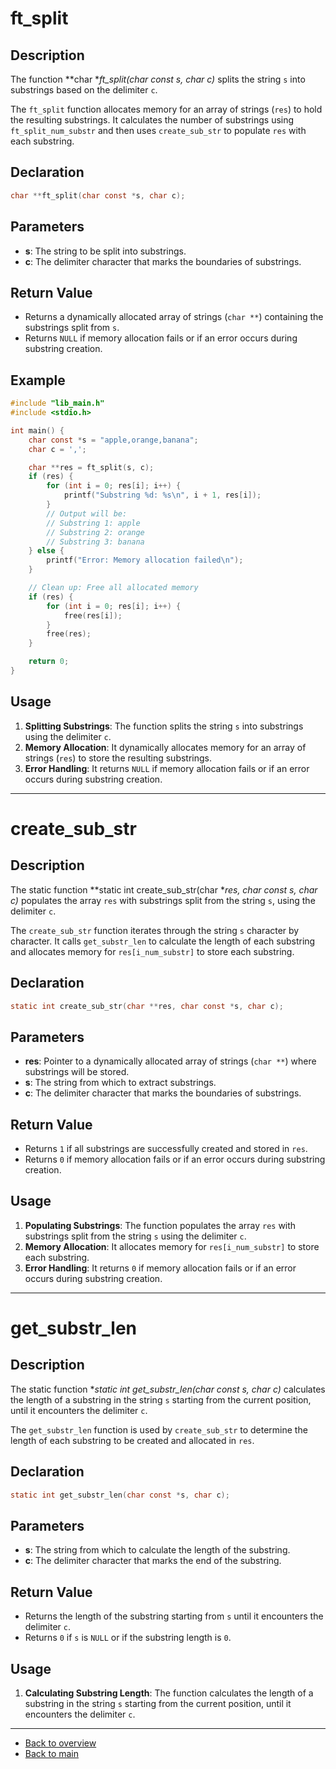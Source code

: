# ft_split

## Description

The function **char **ft_split(char const *s, char c)** splits the string `s` into substrings based on the delimiter `c`.

The `ft_split` function allocates memory for an array of strings (`res`) to hold the resulting substrings. It calculates the number of substrings using `ft_split_num_substr` and then uses `create_sub_str` to populate `res` with each substring.

## Declaration

```c
char **ft_split(char const *s, char c);
```

## Parameters

- **s**: The string to be split into substrings.
- **c**: The delimiter character that marks the boundaries of substrings.

## Return Value

- Returns a dynamically allocated array of strings (`char **`) containing the substrings split from `s`.
- Returns `NULL` if memory allocation fails or if an error occurs during substring creation.

## Example

```c
#include "lib_main.h"
#include <stdio.h>

int main() {
    char const *s = "apple,orange,banana";
    char c = ',';

    char **res = ft_split(s, c);
    if (res) {
        for (int i = 0; res[i]; i++) {
            printf("Substring %d: %s\n", i + 1, res[i]);
        }
        // Output will be:
        // Substring 1: apple
        // Substring 2: orange
        // Substring 3: banana
    } else {
        printf("Error: Memory allocation failed\n");
    }

    // Clean up: Free all allocated memory
    if (res) {
        for (int i = 0; res[i]; i++) {
            free(res[i]);
        }
        free(res);
    }

    return 0;
}
```

## Usage

1. **Splitting Substrings**: The function splits the string `s` into substrings using the delimiter `c`.
2. **Memory Allocation**: It dynamically allocates memory for an array of strings (`res`) to store the resulting substrings.
3. **Error Handling**: It returns `NULL` if memory allocation fails or if an error occurs during substring creation.

---

# create_sub_str

## Description

The static function **static int create_sub_str(char **res, char const *s, char c)** populates the array `res` with substrings split from the string `s`, using the delimiter `c`.

The `create_sub_str` function iterates through the string `s` character by character. It calls `get_substr_len` to calculate the length of each substring and allocates memory for `res[i_num_substr]` to store each substring.

## Declaration

```c
static int create_sub_str(char **res, char const *s, char c);
```

## Parameters

- **res**: Pointer to a dynamically allocated array of strings (`char **`) where substrings will be stored.
- **s**: The string from which to extract substrings.
- **c**: The delimiter character that marks the boundaries of substrings.

## Return Value

- Returns `1` if all substrings are successfully created and stored in `res`.
- Returns `0` if memory allocation fails or if an error occurs during substring creation.

## Usage

1. **Populating Substrings**: The function populates the array `res` with substrings split from the string `s` using the delimiter `c`.
2. **Memory Allocation**: It allocates memory for `res[i_num_substr]` to store each substring.
3. **Error Handling**: It returns `0` if memory allocation fails or if an error occurs during substring creation.

---

# get_substr_len

## Description

The static function **static int get_substr_len(char const *s, char c)** calculates the length of a substring in the string `s` starting from the current position, until it encounters the delimiter `c`.

The `get_substr_len` function is used by `create_sub_str` to determine the length of each substring to be created and allocated in `res`.

## Declaration

```c
static int get_substr_len(char const *s, char c);
```

## Parameters

- **s**: The string from which to calculate the length of the substring.
- **c**: The delimiter character that marks the end of the substring.

## Return Value

- Returns the length of the substring starting from `s` until it encounters the delimiter `c`.
- Returns `0` if `s` is `NULL` or if the substring length is `0`.

## Usage

1. **Calculating Substring Length**: The function calculates the length of a substring in the string `s` starting from the current position, until it encounters the delimiter `c`.

---

- [Back to overview](../Overview_about_function.md)
- [Back to main](/)
